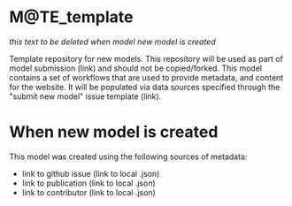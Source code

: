 # M@TE_template

_this text to be deleted when model new model is created_

Template repository for new models. This repository will be used as part of model submission (link) and should not be copied/forked. This model contains a set of workflows that are used to provide metadata, and content for the website. It will be populated via data sources specified through the "submit new model" issue template (link).

# When new model is created

This model was created using the following sources of metadata:

* link to github issue (link to local .json)
* link to publication (link to local .json)
* link to contributor (link to local .json)
